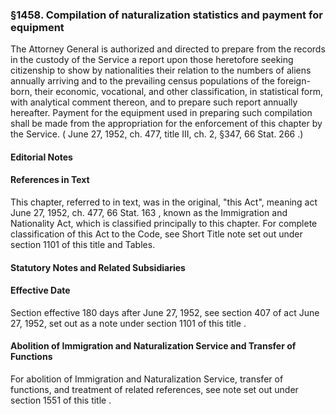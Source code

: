 <!--
url: https://uscode.house.gov/view.xhtml?req=granuleid:USC-prelim-title8-section1458&num=0&edition=prelim
date_accessed: 2024-07-28 23:46:05
-->
### §1458\. Compilation of naturalization statistics and payment for equipment
 The Attorney General is authorized and directed to prepare from the records in the custody of the Service a report upon those heretofore seeking citizenship to show by nationalities their relation to the numbers of aliens annually arriving and to the prevailing census populations of the foreign\-born, their economic, vocational, and other classification, in statistical form, with analytical comment thereon, and to prepare such report annually hereafter. Payment for the equipment used in preparing such compilation shall be made from the appropriation for the enforcement of this chapter by the Service.
 (
 June 27, 1952, ch. 477, title III, ch. 2, §347,
 66 Stat. 266
 .)
#### **Editorial Notes**
#### References in Text
 This chapter, referred to in text, was in the original, "this Act", meaning act
 June 27, 1952, ch. 477,
 66 Stat. 163
 , known as the Immigration and Nationality Act, which is classified principally to this chapter. For complete classification of this Act to the Code, see Short Title note set out under
 section 1101 of this title
 and Tables.
#### **Statutory Notes and Related Subsidiaries**
#### Effective Date
 Section effective 180 days after June 27, 1952, see section 407 of act June 27, 1952, set out as a note under
 section 1101 of this title
 .
#### Abolition of Immigration and Naturalization Service and Transfer of Functions
 For abolition of Immigration and Naturalization Service, transfer of functions, and treatment of related references, see note set out under
 section 1551 of this title
 .
